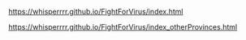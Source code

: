 https://whisperrrr.github.io/FightForVirus/index.html

https://whisperrrr.github.io/FightForVirus/index_otherProvinces.html
